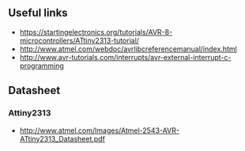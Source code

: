 

## Useful links

* https://startingelectronics.org/tutorials/AVR-8-microcontrollers/ATtiny2313-tutorial/
* http://www.atmel.com/webdoc/avrlibcreferencemanual/index.html
* http://www.avr-tutorials.com/interrupts/avr-external-interrupt-c-programming

## Datasheet
### Attiny2313

* http://www.atmel.com/Images/Atmel-2543-AVR-ATtiny2313_Datasheet.pdf
